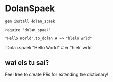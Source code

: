 # DolanSpaek

`gem install dolan_spaek`

`require 'dolan_spaek'`

`"Hello World".to_dolan # => "hlelo wrld"`

`Dolan.spaek "Hello World" # => "hlelo wrld

## wat els tu sai?

Feel free to create PRs for extending the dictionary!

